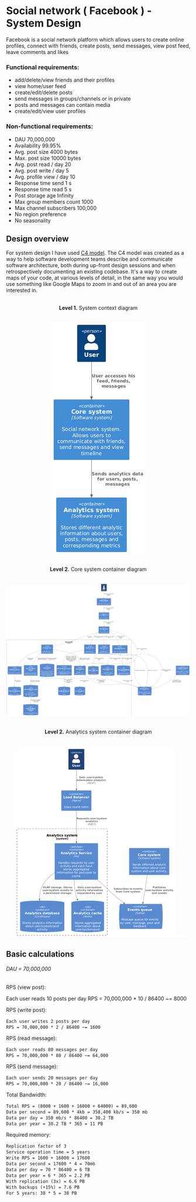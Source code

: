 # Social network ( Facebook ) - System Design

Facebook is a social network platform which allows users to create online profiles, connect with friends, create posts, send messages, view post feed, leave comments and likes

### Functional requirements:

- add/delete/view friends and their profiles
- view home/user feed
- create/edit/delete posts
- send messages in groups/channels or in private
- posts and messages can contain media
- create/edit/view user profiles

### Non-functional requirements:

- DAU 70,000,000
- Availability 99.95%
- Avg. post size 4000 bytes
- Max. post size 10000 bytes
- Avg. post read / day 20
- Avg. post write / day 5
- Avg. profile view / day 10
- Response time send 1 s
- Response time read 5 s
- Post storage age Infinity
- Max group members count 1000
- Max channel subscribers 100,000
- No region preference
- No seasonality

## Design overview

For system design I have  used [C4 model](https://c4model.com/). The C4 model was created as a way 
to help software development teams describe and communicate software 
architecture, both during up-front design sessions and when retrospectively 
documenting an existing codebase. It's a way to create maps of your code, 
at various levels of detail, in the same way you would use something like 
Google Maps to zoom in and out of an area you are interested in.

<p align="center">
    </br><b>Level 1.</b> System context diagram</br></br>
</p>

<p align="center">
  <img src="lesson_4/overview_arch.png" />
</p>

<p align="center">
    </br><b>Level 2.</b> Core system container diagram</br></br>
</p> 

<p align="center">
  <img src="lesson_4/core_system/core_system.png" />
</p>

<p align="center">
    </br><b>Level 2.</b> Analytics system container diagram</br></br>
</p> 

<p align="center">
  <img src="lesson_4/analytics_system/analytics_system.png" />
</p>

## Basic calculations

###### DAU = 70,000,000

RPS (view post):

   Each user reads 10 posts per day
   RPS = 70,000,000 * 10 / 86400 ~= 8000

RPS (write post):

    Each user writes 2 posts per day
    RPS = 70,000,000 * 2 / 86400 ~= 1600

RPS (read message):

    Each user reads 80 messages per day
    RPS = 70,000,000 * 80 / 86400 ~= 64,000

RPS (send message):

    Each user sends 20 messages per day
    RPS = 70,000,000 * 20 / 86400 ~= 16,000

Total Bandwidth:

    Total RPS = (8000 + 1600 + 16000 + 64000) = 89,600
    Data per second = 89,600 * 4kb = 358,400 kb/s = 350 mb
    Data per day = 350 mb/s * 86400 = 30.2 TB
    Data per year = 30.2 TB * 365 = 11 PB

Required memory:

    Replication factor of 3
    Service operation time = 5 years
    Write RPS = 1600 + 16000 = 17600
    Data per second = 17600 * 4 = 70mb
    Data per day = 70 * 86400 = 6 TB
    Data per year = 6 * 365 = 2.2 PB
    With replication (3x) = 6.6 PB
    With backups (+15%) = 7.6 PB
    For 5 years: 38 * 5 = 38 PB